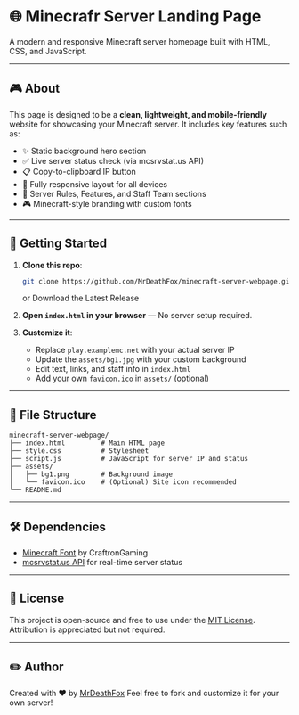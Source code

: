# 🌐 Minecrafr Server Landing Page

A modern and responsive Minecraft server homepage built with HTML, CSS, and JavaScript.

---

## 🎮 About

This page is designed to be a **clean, lightweight, and mobile-friendly** website for showcasing your Minecraft server. It includes key features such as:

- ✨ Static background hero section
- ✅ Live server status check (via mcsrvstat.us API)
- 📋 Copy-to-clipboard IP button
- 📱 Fully responsive layout for all devices
- 👥 Server Rules, Features, and Staff Team sections
- 🎮 Minecraft-style branding with custom fonts

---

## 🚀 Getting Started

1. **Clone this repo**:
   ```bash
   git clone https://github.com/MrDeathFox/minecraft-server-webpage.git
   ```
   or Download the Latest Release

2. **Open `index.html` in your browser** — No server setup required.

3. **Customize it**:
   - Replace `play.examplemc.net` with your actual server IP
   - Update the `assets/bg1.jpg` with your custom background
   - Edit text, links, and staff info in `index.html`
   - Add your own `favicon.ico` in `assets/` (optional)

---

## 🔧 File Structure

```
minecraft-server-webpage/
├── index.html         # Main HTML page
├── style.css          # Stylesheet
├── script.js          # JavaScript for server IP and status
├── assets/
│   ├── bg1.png        # Background image
│   └── favicon.ico    # (Optional) Site icon recommended
└── README.md
```

---

## 🛠 Dependencies

- [Minecraft Font](https://fonts.cdnfonts.com/css/minecraft-4) by CraftronGaming
- [mcsrvstat.us API](https://api.mcsrvstat.us/) for real-time server status

---

## 📜 License

This project is open-source and free to use under the [MIT License](LICENSE). Attribution is appreciated but not required.

---

## ✏️ Author

Created with ❤️ by [MrDeathFox](https://github.com/MrDeathFox)
Feel free to fork and customize it for your own server!
